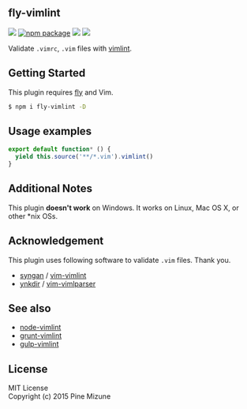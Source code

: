 fly-vimlint
------------

[![][fly-badge]][fly]
[![npm package][npm-ver-link]][npm-pkg-link]
[![][travis-badge]][travis-link]
[![][mit-badge]][mit]

Validate `.vimrc`, `.vim` files with [vimlint](https://github.com/syngan/vim-vimlint).

## Getting Started
This plugin requires [fly](https://github.com/bucaran/fly) and Vim.

```sh
$ npm i fly-vimlint -D
```

## Usage examples

```js
export default function* () {
  yield this.source('**/*.vim').vimlint()
}
```

## Additional Notes
This plugin **doesn't work** on Windows. It works on Linux, Mac OS X, or other *nix OSs.

## Acknowledgement
This plugin uses following software to validate `.vim` files. Thank you.

 - [syngan](https://github.com/syngan) / [vim-vimlint](https://github.com/syngan/vim-vimlint)
 - [ynkdir](https://github.com/ynkdir) / [vim-vimlparser](https://github.com/ynkdir/vim-vimlparser)

## See also

 -  [node-vimlint](https://github.com/pine613/node-vimlint)
 -  [grunt-vimlint](https://github.com/pine613/grunt-vimlint)
 -  [gulp-vimlint](https://github.com/pine613/gulp-vimlint)

## License
MIT License<br />
Copyright (c) 2015 Pine Mizune

[mit]:          http://opensource.org/licenses/MIT
[author]:       https://github.com/pine613
[contributors]: https://github.com/kashiro/fly-vimlint/graphs/contributors
[fly]:          https://www.github.com/flyjs/fly
[fly-badge]:    https://img.shields.io/badge/fly-JS-05B3E1.svg?style=flat-square
[mit-badge]:    https://img.shields.io/badge/license-MIT-444444.svg?style=flat-square
[npm-pkg-link]: https://www.npmjs.org/package/fly-vimlint
[npm-ver-link]: https://img.shields.io/npm/v/fly-vimlint.svg?style=flat-square
[travis-link]:  https://travis-ci.org/pine613/fly-vimlint
[travis-badge]: http://img.shields.io/travis/pine613/fly-vimlint.svg?style=flat-square
